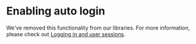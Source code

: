# Enabling auto login

We've removed this functionality from our libraries.
For more information, please check out [Logging in and user
sessions](./logging-in-and-user-sessions.md).
